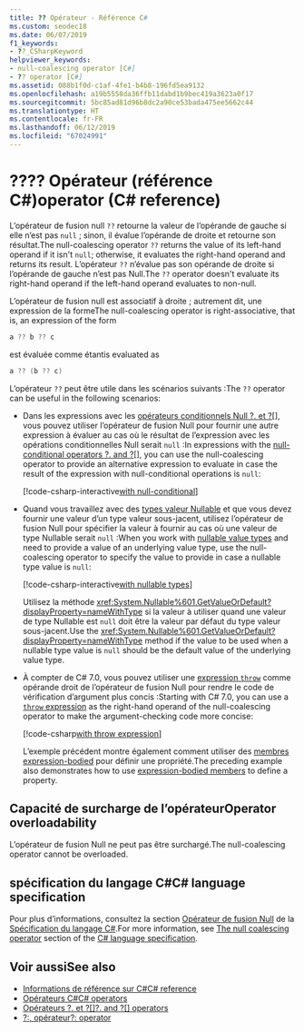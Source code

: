 ```yaml
---
title: ?? Opérateur - Référence C#
ms.custom: seodec18
ms.date: 06/07/2019
f1_keywords:
- ??_CSharpKeyword
helpviewer_keywords:
- null-coalescing operator [C#]
- ?? operator [C#]
ms.assetid: 088b1f0d-c1af-4fe1-b4b8-196fd5ea9132
ms.openlocfilehash: a19b5558da36ffb11dabd1b9bec419a3623a0f17
ms.sourcegitcommit: 5bc85ad81d96b8dc2a90ce53bada475ee5662c44
ms.translationtype: HT
ms.contentlocale: fr-FR
ms.lasthandoff: 06/12/2019
ms.locfileid: "67024991"
---
```

# <a name="-operator-c-reference"></a><span data-ttu-id="91c51-103">??</span><span class="sxs-lookup"><span data-stu-id="91c51-103">??</span></span> <span data-ttu-id="91c51-104">Opérateur (référence C#)</span><span class="sxs-lookup"><span data-stu-id="91c51-104">operator (C# reference)</span></span>

<span data-ttu-id="91c51-105">L’opérateur de fusion null `??` retourne la valeur de l’opérande de gauche si elle n’est pas `null` ; sinon, il évalue l’opérande de droite et retourne son résultat.</span><span class="sxs-lookup"><span data-stu-id="91c51-105">The null-coalescing operator `??` returns the value of its left-hand operand if it isn't `null`; otherwise, it evaluates the right-hand operand and returns its result.</span></span> <span data-ttu-id="91c51-106">L’opérateur `??` n’évalue pas son opérande de droite si l’opérande de gauche n’est pas Null.</span><span class="sxs-lookup"><span data-stu-id="91c51-106">The `??` operator doesn't evaluate its right-hand operand if the left-hand operand evaluates to non-null.</span></span>

<span data-ttu-id="91c51-107">L’opérateur de fusion null est associatif à droite ; autrement dit, une expression de la forme</span><span class="sxs-lookup"><span data-stu-id="91c51-107">The null-coalescing operator is right-associative, that is, an expression of the form</span></span>

```csharp
a ?? b ?? c
```

<span data-ttu-id="91c51-108">est évaluée comme étant</span><span class="sxs-lookup"><span data-stu-id="91c51-108">is evaluated as</span></span>

```csharp
a ?? (b ?? c)
```

<span data-ttu-id="91c51-109">L’opérateur `??` peut être utile dans les scénarios suivants :</span><span class="sxs-lookup"><span data-stu-id="91c51-109">The `??` operator can be useful in the following scenarios:</span></span>

- <span data-ttu-id="91c51-110">Dans les expressions avec les [opérateurs conditionnels Null ?. et ?[]](member-access-operators.md#null-conditional-operators--and-), vous pouvez utiliser l’opérateur de fusion Null pour fournir une autre expression à évaluer au cas où le résultat de l’expression avec les opérations conditionnelles Null serait `null` :</span><span class="sxs-lookup"><span data-stu-id="91c51-110">In expressions with the [null-conditional operators ?. and ?[]](member-access-operators.md#null-conditional-operators--and-), you can use the null-coalescing operator to provide an alternative expression to evaluate in case the result of the expression with null-conditional operations is `null`:</span></span>

  [!code-csharp-interactive[with null-conditional](~/samples/csharp/language-reference/operators/NullCoalescingOperator.cs#WithNullConditional)]

- <span data-ttu-id="91c51-111">Quand vous travaillez avec des [types valeur Nullable](../../programming-guide/nullable-types/index.md) et que vous devez fournir une valeur d’un type valeur sous-jacent, utilisez l’opérateur de fusion Null pour spécifier la valeur à fournir au cas où une valeur de type Nullable serait `null` :</span><span class="sxs-lookup"><span data-stu-id="91c51-111">When you work with [nullable value types](../../programming-guide/nullable-types/index.md) and need to provide a value of an underlying value type, use the null-coalescing operator to specify the value to provide in case a nullable type value is `null`:</span></span>

  [!code-csharp-interactive[with nullable types](~/samples/csharp/language-reference/operators/NullCoalescingOperator.cs#WithNullableTypes)]

  <span data-ttu-id="91c51-112">Utilisez la méthode <xref:System.Nullable%601.GetValueOrDefault?displayProperty=nameWithType> si la valeur à utiliser quand une valeur de type Nullable est `null` doit être la valeur par défaut du type valeur sous-jacent.</span><span class="sxs-lookup"><span data-stu-id="91c51-112">Use the <xref:System.Nullable%601.GetValueOrDefault?displayProperty=nameWithType> method if the value to be used when a nullable type value is `null` should be the default value of the underlying value type.</span></span>

- <span data-ttu-id="91c51-113">À compter de C# 7.0, vous pouvez utiliser une [expression `throw`](../keywords/throw.md#the-throw-expression) comme opérande droit de l’opérateur de fusion Null pour rendre le code de vérification d’argument plus concis :</span><span class="sxs-lookup"><span data-stu-id="91c51-113">Starting with C# 7.0, you can use a [`throw` expression](../keywords/throw.md#the-throw-expression) as the right-hand operand of the null-coalescing operator to make the argument-checking code more concise:</span></span>

  [!code-csharp[with throw expression](~/samples/csharp/language-reference/operators/NullCoalescingOperator.cs#WithThrowExpression)]

  <span data-ttu-id="91c51-114">L’exemple précédent montre également comment utiliser des [membres expression-bodied](../../programming-guide/statements-expressions-operators/expression-bodied-members.md) pour définir une propriété.</span><span class="sxs-lookup"><span data-stu-id="91c51-114">The preceding example also demonstrates how to use [expression-bodied members](../../programming-guide/statements-expressions-operators/expression-bodied-members.md) to define a property.</span></span>

## <a name="operator-overloadability"></a><span data-ttu-id="91c51-115">Capacité de surcharge de l’opérateur</span><span class="sxs-lookup"><span data-stu-id="91c51-115">Operator overloadability</span></span>

<span data-ttu-id="91c51-116">L’opérateur de fusion Null ne peut pas être surchargé.</span><span class="sxs-lookup"><span data-stu-id="91c51-116">The null-coalescing operator cannot be overloaded.</span></span>

## <a name="c-language-specification"></a><span data-ttu-id="91c51-117">spécification du langage C#</span><span class="sxs-lookup"><span data-stu-id="91c51-117">C# language specification</span></span>

<span data-ttu-id="91c51-118">Pour plus d’informations, consultez la section [Opérateur de fusion Null](~/_csharplang/spec/expressions.md#the-null-coalescing-operator) de la [Spécification du langage C#](~/_csharplang/spec/introduction.md).</span><span class="sxs-lookup"><span data-stu-id="91c51-118">For more information, see [The null coalescing operator](~/_csharplang/spec/expressions.md#the-null-coalescing-operator) section of the [C# language specification](~/_csharplang/spec/introduction.md).</span></span>

## <a name="see-also"></a><span data-ttu-id="91c51-119">Voir aussi</span><span class="sxs-lookup"><span data-stu-id="91c51-119">See also</span></span>

- [<span data-ttu-id="91c51-120">Informations de référence sur C#</span><span class="sxs-lookup"><span data-stu-id="91c51-120">C# reference</span></span>](../index.md)
- [<span data-ttu-id="91c51-121">Opérateurs C#</span><span class="sxs-lookup"><span data-stu-id="91c51-121">C# operators</span></span>](index.md)
- <span data-ttu-id="91c51-122">[Opérateurs ?. et ?[]](member-access-operators.md#null-conditional-operators--and-)</span><span class="sxs-lookup"><span data-stu-id="91c51-122">[?. and ?[] operators](member-access-operators.md#null-conditional-operators--and-)</span></span>
- [<span data-ttu-id="91c51-123">?:, opérateur</span><span class="sxs-lookup"><span data-stu-id="91c51-123">?: operator</span></span>](conditional-operator.md)
